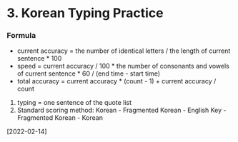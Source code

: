 # 3. Korean Typing Practice

### Formula
* current accuracy = the number of identical letters / the length of current sentence * 100
* speed = current accuracy / 100 * the number of consonants and vowels of current sentence * 60 / (end time - start time)
* total accuracy = current accuracy * (count - 1) + current accuracy / count

1. typing = one sentence of the quote list
2. Standard scoring method: Korean - Fragmented Korean - English Key - Fragmented Korean - Korean

[2022-02-14]
